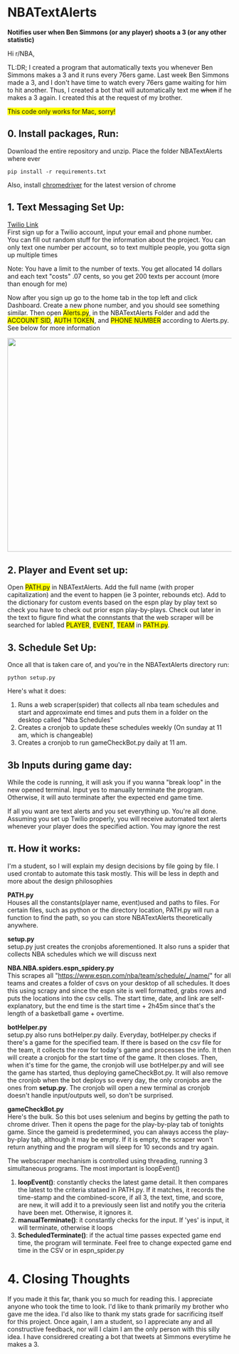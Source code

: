 # NBATextAlerts  
**Notifies user when Ben Simmons (or any player) shoots a 3 (or any other statistic)**

Hi r/NBA,

TL:DR; I created a program that automatically texts you 
whenever Ben Simmons makes a 3 and it runs every 76ers game. Last week Ben Simmons made
a 3, and I don't have time to watch every 76ers game waiting 
for him to hit another. Thus, I created a bot that will automatically
text me ~~when~~ if he makes a 3 again. I created this at the request of my brother.

<span style="background-color: #FFFF00">This code only works for Mac, sorry!</span>

## 0. Install packages, Run:
Download the entire repository and unzip. Place the folder NBATextAlerts where ever

    pip install -r requirements.txt

Also, install [chromedriver](https://chromedriver.chromium.org/downloads) for the latest version of chrome

## 1. Text Messaging Set Up: 
[Twilio Link](https://www.twilio.com/)  
First sign up for a Twilio account, input 
your email and phone number.   
You can fill out random stuff for the information about 
the project. You can only text one number per account,
so to text multiple people, you gotta sign up multiple times


Note: You have a limit to the number of texts. You get allocated 14 dollars and each text "costs"
.07 cents, so you get 200 texts per account (more than enough for me)

Now after you sign up go to the home tab in the top left and click Dashboard. 
Create a new phone number, and you should see something similar. Then open <span style="background-color: #FFFF00">Alerts.py</span>,
in the NBATextAlerts Folder and add the <span style="background-color: #FFFF00">ACCOUNT SID</span>, <span style="background-color: #FFFF00">AUTH TOKEN</span>, and <span style="background-color: #FFFF00">PHONE NUMBER</span> 
according to Alerts.py. See below for more information

<p align="center"> 
    <img src="https://github.com/kevinjiang019/NBATextAlerts/blob/c300dd4abe7a7df69d9a21f65be7e16ef8a1c795/Twilio%20%202.png" height="480" width="520" />
</p>   

## 2. Player and Event set up:
Open <span style="background-color: #FFFF00">PATH.py</span> in NBATextAlerts. Add the full name (with proper capitalization) and the event
to happen (ie 3 pointer, rebounds etc). Add to the dictionary for custom events based on the espn play by play text so check you have to check
out prior espn play-by-plays. Check out later in the text to figure find what the connstants that the web scraper will be searched for labled 
<span style="background-color: #FFFF00">PLAYER</span>, <span style="background-color: #FFFF00">EVENT</span>, <span style="background-color: #FFFF00">TEAM</span> in <span style="background-color: #FFFF00">PATH.py</span>.


## 3. Schedule Set Up:
Once all that is taken care of, and you're in the NBATextAlerts directory run: 

    python setup.py  
Here's what it does:  

1. Runs a web scraper(spider) that collects all nba team schedules and start and approximate end times and puts them in a folder on the desktop called "Nba Schedules"
2. Creates a cronjob to update these schedules weekly (On sunday at 11 am, which is changeable)
3. Creates a cronjob to run gameCheckBot.py daily at 11 am.


## 3b Inputs during game day:
While the code is running, it will ask you if you wanna "break loop" in the new opened terminal. Input yes to manually terminate the program.
Otherwise, it will auto terminate after the expected end game time.

If all you want are text alerts and you set everything up. You're all done. Assuming you set up Twilio properly, you will receive automated text alerts whenever your 
player does the specified action. You may ignore the rest

## π. How it works:
I'm a student, so I will explain my design decisions by file going by file.
I used crontab to automate this task mostly. This will be less in depth and more about the design philosophies

**PATH.py**  
  Houses all the constants(player name, event)used and paths to files. For certain files, such as python or the directory location,
PATH.py will run a function to find the path, so you can store NBATextAlerts theoretically anywhere.

**setup.py**    
setup.py just creates the cronjobs aforementioned. It also runs a spider that collects NBA schedules which we will discuss next

**NBA.NBA.spiders.espn_spidery.py**  
This scrapes all "https://www.espn.com/nba/team/schedule/_/name/" for all teams and creates a folder of csvs
on your desktop of all schedules. It does this using scrapy and since the espn site is well formatted, grabs rows
and puts the locations into the csv cells. The start time, date, and link are self-explanatory, but the end time is
the start time + 2h45m since that's the length of a basketball game + overtime.

**botHelper.py**  
setup.py also runs botHelper.py daily. Everyday, botHelper.py checks if there's a game for the specified team.
If there is based on the csv file for the team, it collects the row for today's game and processes the info. It then will 
create a cronjob for the start time of the game. It then closes. Then, when it's time for the game, the cronjob will use botHelper.py
and will see the game has started, thus deploying gameCheckBot.py. It will also remove the cronjob when the bot deploys so every day, the only cronjobs
are the ones from **setup.py**. The cronjob will open a new terminal as cronjob doesn't handle input/outputs well, so don't be surprised.

**gameCheckBot.py**  
Here's the bulk. So this bot uses selenium and begins by getting the path to chrome driver. Then it opens the page for the 
play-by-play tab of tonights game. Since the gameid is predetermined, you can always access the play-by-play tab, although 
it may be empty. If it is empty, the scraper won't return anything and the program will sleep for 10 seconds and try again.  

The webscraper mechanism is controlled using threading, running 3 simultaneous programs. The most important is loopEvent()

1. **loopEvent()**: constantly checks the latest game detail. It then compares the latest to the criteria stataed in PATH.py.
If it matches, it records the time-stamp and the combined-score, if all 3, the text, time, and score, are new, it will add it 
   to a previously seen list and notify you the criteria have been met. Otherwise, it ignores it. 
2. **manualTerminate()**: it constantly checks for the input. If 'yes' is input, it will terminate, otherwise it loops
3. **ScheduledTerminate()**: if the actual time passes expected game end time, the program will terminate. Feel free to 
   change expected game end time in the CSV or in espn_spider.py

# 4. Closing Thoughts
If you made it this far, thank you so much for reading this. I appreciate anyone who took the time to look. 
I'd like to thank primarily my brother who gave me the idea. I'd also like to thank my stats grade for sacrificing 
itself for this project. Once again, I am a student, so I appreciate any and all constructive feedback, nor will I claim 
I am the only person with this silly idea. I have considrered creating a bot that tweets at Simmons everytime he makes a 3.


